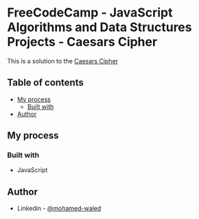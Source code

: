 # FreeCodeCamp - JavaScript Algorithms and Data Structures Projects - Caesars Cipher

This is a solution to the [Caesars Cipher](https://www.freecodecamp.org/learn/javascript-algorithms-and-data-structures/javascript-algorithms-and-data-structures-projects/caesars-cipher) 

## Table of contents

- [My process](#my-process)
  - [Built with](#built-with)
- [Author](#author)

## My process

### Built with

- JavaScript

## Author

- Linkedin - [@mohamed-waled](https://www.linkedin.com/in/mohamed-waled-82a51a1bb/)